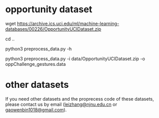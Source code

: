 # opportunity dataset
 wget https://archive.ics.uci.edu/ml/machine-learning-databases/00226/OpportunityUCIDataset.zip
 
 cd ..
 
 python3 preprocess_data.py -h
 
 python3 preprocess_data.py -i data/OpportunityUCIDataset.zip -o oppChallenge_gestures.data
 
# other datasets
If you need other datasets and the proprecess code of these datasets, please contact us by email (leizhang@njnu.edu.cn or gaowenbin1018@gmail.com).
